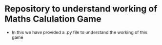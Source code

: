 # Repository to understand working of Maths Calulation Game

- In this we have provided a .py file to understand the working of this game
